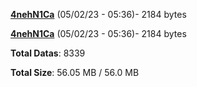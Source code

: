 [**4nehN1Ca**](/data/4nehN1Ca.txt) (05/02/23 - 05:36)- 2184 bytes

[**4nehN1Ca**](/data/4nehN1Ca.txt) (05/02/23 - 05:36)- 2184 bytes

**Total Datas**: 8339

**Total Size**: 56.05 MB / 56.0 MB